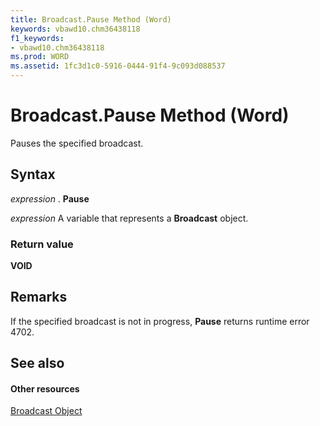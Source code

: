 ```yaml
---
title: Broadcast.Pause Method (Word)
keywords: vbawd10.chm36438118
f1_keywords:
- vbawd10.chm36438118
ms.prod: WORD
ms.assetid: 1fc3d1c0-5916-0444-91f4-9c093d088537
---
```



# Broadcast.Pause Method (Word)

Pauses the specified broadcast.


## Syntax

 _expression_ . **Pause**

 _expression_ A variable that represents a **Broadcast** object.


### Return value

 **VOID**


## Remarks

If the specified broadcast is not in progress,  **Pause** returns runtime error 4702.


## See also


#### Other resources


[Broadcast Object](broadcast-object-word.md)


